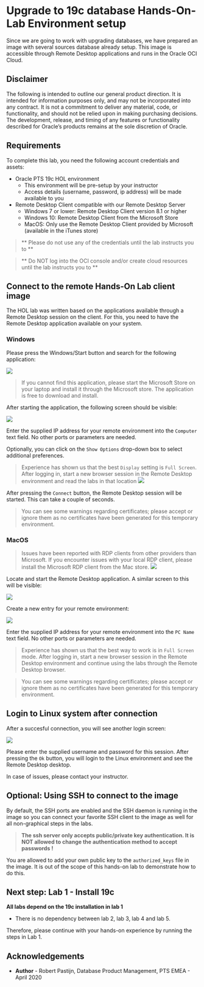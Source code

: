 # Upgrade to 19c database Hands-On-Lab Environment setup #

Since we are going to work with upgrading databases, we have prepared an image with several sources database already setup. This image is accessible through Remote Desktop applications and runs in the Oracle OCI Cloud. 

## Disclaimer ##
The following is intended to outline our general product direction. It is intended for information purposes only, and may not be incorporated into any contract. It is not a commitment to deliver any material, code, or functionality, and should not be relied upon in making purchasing decisions. The development, release, and timing of any features or functionality described for Oracle’s products remains at the sole discretion of Oracle.

## Requirements ##

To complete this lab, you need the following account credentials and assets:

- Oracle PTS 19c HOL environment
	- This environment will be pre-setup by your instructor
	- Access details (username, password, ip address) will be made available to you
- Remote Desktop Client compatible with our Remote Desktop Server
	- Windows 7 or lower: Remote Desktop Client version 8.1 or higher
	- Windows 10: Remote Desktop Client from the Microsoft Store
	- MacOS: Only use the Remote Desktop Client provided by Microsoft (available in the iTunes store)

> ** Please do not use any of the credentials until the lab instructs you to **

> ** Do NOT log into the OCI console and/or create cloud resources until the lab instructs you to **

## Connect to the remote Hands-On Lab client image ##

The HOL lab was written based on the applications available through a Remote Desktop session on the client. For this, you need to have the Remote Desktop application available on your system.

### Windows ###

Please press the Windows/Start button and search for the following application:

![](./images/01-RDPapp.png)

> If you cannot find this application, please start the Microsoft Store on your laptop and install it through the Microsoft store. The application is free to download and install.

After starting the application, the following screen should be visible:

![](./images/02-RDPLogin.png)

Enter the supplied IP address for your remote environment into the `Computer` text field. No other ports or parameters are needed.

Optionally, you can click on the `Show Options` drop-down box to select additional preferences. 

>Experience has shown us that the best `Display` setting is `Full Screen`. After logging in, start a new browser session in the Remote Desktop environment and read the labs in that location
![](./images/03-RDPScreen.png)

After pressing the `Connect` button, the Remote Desktop session will be started. This can take a couple of seconds. 

>You can see some warnings regarding certificates; please accept or ignore them as no certificates have been generated for this temporary environment.
>[](./images/04-RDPTrust.png)

### MacOS ###

> Issues have been reported with RDP clients from other providers than Microsoft. If you encounter issues with your local RDP client, please install the Microsoft RDP client from the Mac store.
> ![](./images/06-MAC-store.png)

Locate and start the Remote Desktop application. A similar screen to this will be visible:

![](./images/08-MAC-RDPscreen.png)

Create a new entry for your remote environment:

![](./images/09-MAC-Details.png)

Enter the supplied IP address for your remote environment into the `PC Name` text field. No other ports or parameters are needed.

>Experience has shown us that the best way to work is in `Full Screen` mode. After logging in, start a new browser session in the Remote Desktop environment and continue using the labs through the Remote Desktop browser.

>You can see some warnings regarding certificates; please accept or ignore them as no certificates have been generated for this temporary environment.

## Login to Linux system after connection ##

After a succesful connection, you will see another login screen:

![](./images/05-RDPxRDP.png)

Please enter the supplied username and password for this session. After pressing the `Ok` button, you will login to the Linux environment and see the Remote Desktop desktop.

In case of issues, please contact your instructor.

## Optional: Using SSH to connect to the image ##

By default, the SSH ports are enabled and the SSH daemon is running in the image so you can connect your favorite SSH client to the image as well for all non-graphical steps in the labs.

> **The ssh server only accepts public/private key authentication. 
> It is NOT allowed to change the authentication method to accept passwords !**

You are allowed to add your own public key to the `authorized_keys` file in the image. It is out of the scope of this hands-on lab to demonstrate how to do this. 

## Next step: Lab 1 - Install 19c ##

**All labs depend on the 19c installation in lab 1**

- There is no dependency between lab 2, lab 3, lab 4 and lab 5. 

Therefore, please continue with your hands-on experience by running the steps in Lab 1.

## Acknowledgements ##

- **Author** - Robert Pastijn, Database Product Management, PTS EMEA - April 2020



